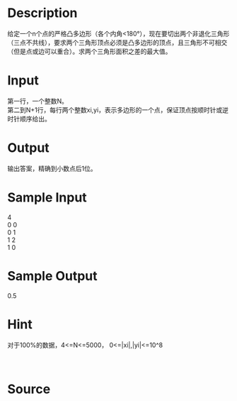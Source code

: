 
# Description

<div class="content"><div>给定一个n个点的严格凸多边形（各个内角&lt;180°），现在要切出两个非退化三角形（三点不共线），要求两个三角形顶点必须是凸多边形的顶点，且三角形不可相交（但是点或边可以重合）。求两个三角形面积之差的最大值。</div>
<p></p></div>

# Input

<div class="content"><div>第一行，一个整数N。</div>
<div>第二到N+1行，每行两个整数xi,yi，表示多边形的一个点，保证顶点按顺时针或逆时针顺序给出。</div>
<p></p></div>

# Output

<div class="content"><div>输出答案，精确到小数点后1位。</div>
<p></p></div>

# Sample Input

<div class="content"><span class="sampledata">4<br/>
0 0<br/>
0 1<br/>
1 2<br/>
1 0</span></div>

# Sample Output

<div class="content"><span class="sampledata">0.5</span></div>

# Hint

<div class="content"><p></p><div>对于100%的数据，4&lt;=N&lt;=5000， 0&lt;=|xi|,|yi|&lt;=10^8</div><br/>
<div></div><br/>
<p></p><p></p></div>

# Source

<div class="content"><p><a href="problemset.php?search="></a></p></div>

